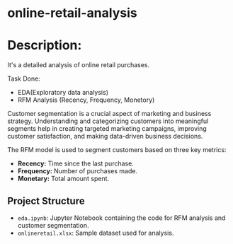 # online-retail-analysis

# Description:
It's a detailed analysis of online retail purchases.

Task Done:
  - EDA(Exploratory data analysis)
  - RFM Analysis (Recency, Frequency, Monetory)

Customer segmentation is a crucial aspect of marketing and business strategy. Understanding and categorizing customers into meaningful segments help in creating targeted marketing campaigns, improving customer satisfaction, and making data-driven business decisions.

The RFM model is used to segment customers based on three key metrics:
- **Recency:** Time since the last purchase.
- **Frequency:** Number of purchases made.
- **Monetary:** Total amount spent.

## Project Structure
- `eda.ipynb`: Jupyter Notebook containing the code for RFM analysis and customer segmentation.
- `onlineretail.xlsx`: Sample dataset used for analysis.

